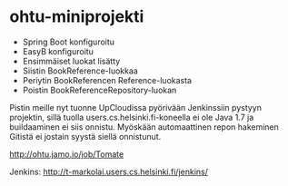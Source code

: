 ohtu-miniprojekti
=================
- Spring Boot konfiguroitu
- EasyB konfiguroitu
- Ensimmäiset luokat lisätty
- Siistin BookReference-luokkaa
- Periytin BookReferencen Reference-luokasta
- Poistin BookReferenceRepository-luokan 


Pistin meille nyt tuonne UpCloudissa pyörivään Jenkinssiin 
pystyyn projektin, sillä tuolla users.cs.helsinki.fi-koneella ei ole Java 1.7
ja buildaaminen ei siis onnistu. Myöskään automaattinen repon hakeminen
Gitistä ei jostain syystä siellä onnistunut. 

http://ohtu.jamo.io/job/Tomate


Jenkins:
http://t-markolai.users.cs.helsinki.fi/jenkins/



